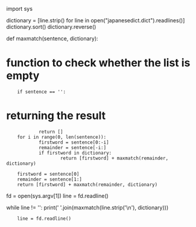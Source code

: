 import sys

dictionary = [line.strip() for line in open("japanesedict.dict").readlines()]
dictionary.sort()
dictionary.reverse()

def maxmatch(sentence, dictionary):

# function to check whether the list is empty
        if sentence == '':
# returning the result
                return []
        for i in range(0, len(sentence)):
                firstword = sentence[0:-i]
                remainder = sentence[-i:]
                if firstword in dictionary:
                        return [firstword] + maxmatch(remainder, dictionary)

        firstword = sentence[0]
        remainder = sentence[1:]
        return [firstword] + maxmatch(remainder, dictionary)

fd = open(sys.argv[1])
line = fd.readline()

while line != '':
        print(' '.join(maxmatch(line.strip('\n'), dictionary)))

        line = fd.readline()
